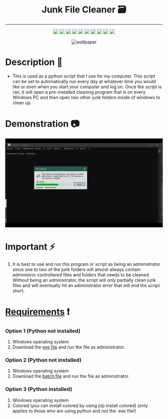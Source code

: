 <h1 align="center">
    Junk File Cleaner 🗃️
</h1>
<hr>
<p align="center">
    <img src="https://img.shields.io/github/license/jordanleich/junk-file-cleaner">
    <img src="https://img.shields.io/github/contributors/jordanleich/junk-file-cleaner">
    <img src="https://img.shields.io/badge/-Squeaky Clean-brightgreen">    
    <img src="https://img.shields.io/github/languages/code-size/JordanLeich/junk-file-cleaner">    
    <img src="https://img.shields.io/github/repo-size/JordanLeich/junk-file-cleaner"> 
    <img src="https://img.shields.io/tokei/lines/github/JordanLeich/junk-file-cleaner?label=lines%20of%20code">
    <img src="https://img.shields.io/github/stars/jordanleich/junk-file-cleaner?style=socialhttps://img.shields.io/tokei/lines/github/JordanLeich/junk-file-cleaner?label=lines%20of%20code"> 
    <img src="https://img.shields.io/github/stars/jordanleich?label=user%20stars&style=social"> 
    <img src="https://img.shields.io/github/v/release/jordanleich/junk-file-cleaner?include_prereleases"> 
    <img src="https://img.shields.io/github/last-commit/jordanleich/junk-file-cleaner">    
</p>

<p align="center">
    <img src="images/junk.jpg" alt="wallpaper">
</p>

# Description 📂
- This is used as a python script that I use for my computer. This script can be set to automatically run every day at whatever time you would like or even when you start your computer and log on. Once the script is ran, it will open a pre-installed cleaning program that is on every Windows PC and then open two other junk folders inside of windows to clean up.

# Demonstration 📷
![Junk Folders](images/demo.gif "Junk Folders")

# Important ⚡
1. It is best to use and run this program or script as being an administrator since one to two of the junk folders will almost always contain administror controllered files and folders that needs to be cleaned. Without being an administrator, the script will only partially clean junk files and will eventually hit an administrator error that will end the script short.

# [Requirements](https://github.com/JordanLeich/Junk-File-Cleaner/blob/master/requirements.txt) ❗
### Option 1 (Python not installed)
1. Windows operating system
1. Download the [exe file](https://github.com/JordanLeich/Junk-File-Cleaner/blob/master/cleaner.exe) and run the file as administrator.

### Option 2 (Python not installed)
1. Windows operating system
1. Download the [batch file](https://github.com/JordanLeich/Junk-File-Cleaner/blob/master/cleaner.bat) and run the file as administrator.

### Option 3 (Python installed)
1. Windows operating system
1. Colored (you can install colored by using pip install colored) (only applies to those who are using python and not the .exe file!)
